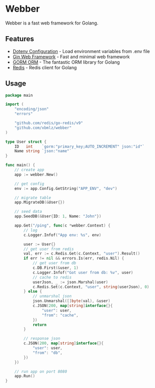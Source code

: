 # Webber

Webber is a fast web framework for Golang.

## Features

- [Dotenv Configuration]() - Load environment variables from .env file
- [Gin Web Framework]() - Fast and minimal web framework
- [GORM ORM]() - The fantastic ORM library for Golang
- [Redis]() - Redis client for Golang

## Usage

```go
package main

import (
	"encoding/json"
	"errors"

	"github.com/redis/go-redis/v9"
	"github.com/xbmlz/webber"
)

type User struct {
	ID   int    `gorm:"primary_key;AUTO_INCREMENT" json:"id"`
	Name string `json:"name"`
}

func main() {
	// create app
	app := webber.New()

	// get config
	env := app.Config.GetString("APP_ENV", "dev")

	// migrate table
	app.MigrateDB(&User{})

	// seed data
	app.SeedDB(&User{ID: 1, Name: "John"})

	app.Get("/ping", func(c *webber.Context) {
		// log
		c.Logger.Infof("App env: %s", env)

		user := User{}
		// get user from redis
		val, err := c.Redis.Get(c.Context, "user").Result()
		if err != nil && errors.Is(err, redis.Nil) {
			// get user from db
			c.DB.First(&user, 1)
			c.Logger.Infof("Got user from db: %v", user)
			// cache to redis
			userJson, _ := json.Marshal(user)
			c.Redis.Set(c.Context, "user", string(userJson), 0)
		} else {
			// unmarshal json
			json.Unmarshal([]byte(val), &user)
			c.JSON(200, map[string]interface{}{
				"user": user,
				"from": "cache",
			})
			return
		}

		// response json
		c.JSON(200, map[string]interface{}{
			"user": user,
			"from": "db",
		})
	})

	// run app on port 8080
	app.Run()
}


```

